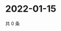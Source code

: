 # 2022-01-15

共 0 条

<!-- BEGIN WEIBO -->
<!-- 最后更新时间 Sat Jan 15 2022 03:00:52 GMT+0800 (China Standard Time) -->

<!-- END WEIBO -->
